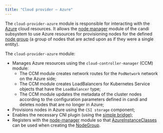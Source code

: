 ```yaml
---
title: "Сloud provider — Azure"
---
```


The `cloud-provider-azure` module is responsible for interacting with the [Azure](https://portal.azure.com/) cloud resources. It allows the [node manager](../../modules/040-node-manager/) module of the candi subsystem to use Azure resources for provisioning nodes for the defined [node group](../../modules/040-node-manager/cr.html#nodegroup) (a group of nodes that are acted upon as if they were a single entity).

The `cloud-provider-azure` module:
- Manages Azure resources using the `cloud-controller-manager` (CCM) module:
    * The CCM module creates network routes for the `PodNetwork` network on the Azure side;
    * The CCM module creates LoadBalancers for Kubernetes Service objects that have the `LoadBalancer` type;
    * The CCM module updates the metadata of the cluster nodes according to the configuration parameters defined in candi and deletes nodes that are no longer in Azure;
- Provisions nodes in Azure using the `CSI storage` component;
- Enables the necessary CNI plugin (using the [simple bridge](../../modules/035-cni-simple-bridge/));
- Registers with the [node-manager](../../modules/040-node-manager/) module so that [AzureInstanceClasses](cr.html#azureinstanceclass) can be used when creating the [NodeGroup](../../modules/040-node-manager/cr.html#nodegroup).
